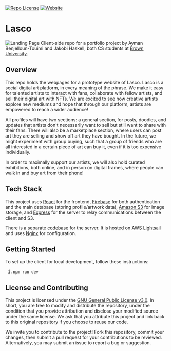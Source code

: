[![Repo License](https://img.shields.io/badge/license-GPL--3.0-orange?style=plastic)](./LICENSE)
[![Website](https://img.shields.io/website?style=plastic&url=https%3A%2F%2Flascoapp.com%2F)](https://lascoapp.com/)

# Lasco

![Landing Page](https://i.imgur.com/A0PUuXn.png)
Client-side repo for a portfolio project by Ayman Benjelloun-Touimi and Jakobi Haskell, both CS students at [Brown University](https://brown.edu).

## Overview

This repo holds the webpages for a prototype website of Lasco. Lasco is a social digital art platform, in every meaning of the phrase. We make it easy for talented artists to interact with fans, collaborate with fellow artists, and sell their digital art with NFTs. We are excited to see how creative artists explore new mediums and hope that through our platform, artists are empowered to reach a wider audience!

All profiles will have two sections: a general section, for posts, doodles, and updates that artists don't necessarily want to sell but still want to share with their fans. There will also be a marketplace section, where users can post art they are selling and show off art they have bought. In the future, we might experiment with group buying, such that a group of friends who are all interested in a certain piece of art can buy it, even if it is too expensive individually.

In order to maximally support our artists, we will also hold curated exhibitions, both online, and in person on digital frames, where people can walk in and buy art from their phone!

## Tech Stack

This project uses [React](https://reactjs.org) for the frontend, [Firebase](https://firebase.google.com/) for both authentication and the main database (storing profile/artwork data), [Amazon S3](https://docs.aws.amazon.com/AmazonS3/latest/userguide/Welcome.html) for image storage, and [Express](https://expressjs.com) for the server to relay communications between the client and S3. 

There is a separate [codebase](https://github.com/Project-Lascaux/S3-Server) for the server. It is hosted on [AWS Lightsail](https://aws.amazon.com/lightsail/) and uses [Nginx](https://nginx.org/en/) for configuration. 

## Getting Started

To set up the client for local development, follow these instructions:
1. `npm run dev`

## License and Contributing

This project is licensed under the [GNU General Public License v3.0](https://www.gnu.org/licenses/gpl-3.0.en.html). In short, you are free to modify and distribute the repository, under the condition that you provide attribution and disclose your modified source under the same license. We ask that you attribute this project and link back to this original repository if you choose to reuse our code.

We invite you to contribute to the project! Fork this repository, commit your changes, then submit a pull request for your contributions to be reviewed. Alternatively, you may submit an issue to report a bug or suggestion.
